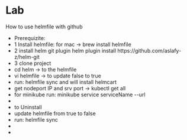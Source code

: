 # Lab
How to use helmfile with github

<ul>
<li> Prerequizite: </li>
<li> 1 Install helmfile: for mac -> brew install helmfile </li>

<li> 2  install helm git plugin 
  helm plugin install https://github.com/aslafy-z/helm-git
</li>
 
 <li> 3 clone project</li>
<li> cd helm  -> to the helmfile </li>
<li> vi helmfile -> to update false to true</li>
<li> run: helmfile sync    and will install helmcart</li>
<li> get nodeport IP and srv port -> kubectl get all</li>
<li> for minikube run:  minikube service serviceName --url </li>
<li> </li>
<li> to Uninstall</li>
<li>update helmfile from true to false </li>
<li>run: helmfile sync </li>
<li> </li>
<li> </li>
</ul>